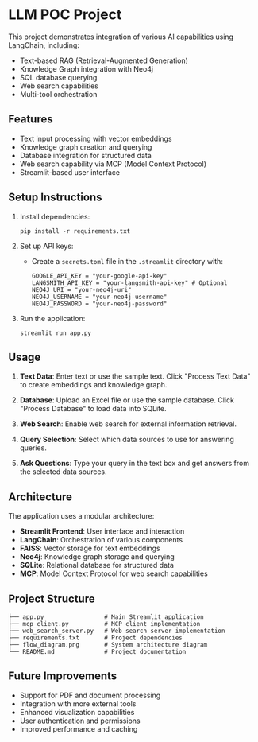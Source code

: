 # LLM POC Project

This project demonstrates integration of various AI capabilities using LangChain, including:

- Text-based RAG (Retrieval-Augmented Generation)
- Knowledge Graph integration with Neo4j
- SQL database querying
- Web search capabilities
- Multi-tool orchestration

## Features

- Text input processing with vector embeddings
- Knowledge graph creation and querying
- Database integration for structured data
- Web search capability via MCP (Model Context Protocol)
- Streamlit-based user interface

## Setup Instructions

1. Install dependencies:
   ```
   pip install -r requirements.txt
   ```

2. Set up API keys:
   - Create a `secrets.toml` file in the `.streamlit` directory with:
     ```
     GOOGLE_API_KEY = "your-google-api-key"
     LANGSMITH_API_KEY = "your-langsmith-api-key" # Optional
     NEO4J_URI = "your-neo4j-uri"
     NEO4J_USERNAME = "your-neo4j-username"
     NEO4J_PASSWORD = "your-neo4j-password"
     ```

3. Run the application:
   ```
   streamlit run app.py
   ```

## Usage

1. **Text Data**: Enter text or use the sample text. Click "Process Text Data" to create embeddings and knowledge graph.

2. **Database**: Upload an Excel file or use the sample database. Click "Process Database" to load data into SQLite.

3. **Web Search**: Enable web search for external information retrieval.

4. **Query Selection**: Select which data sources to use for answering queries.

5. **Ask Questions**: Type your query in the text box and get answers from the selected data sources.

## Architecture

The application uses a modular architecture:

- **Streamlit Frontend**: User interface and interaction
- **LangChain**: Orchestration of various components
- **FAISS**: Vector storage for text embeddings
- **Neo4j**: Knowledge graph storage and querying
- **SQLite**: Relational database for structured data
- **MCP**: Model Context Protocol for web search capabilities

## Project Structure

```
├── app.py                 # Main Streamlit application
├── mcp_client.py          # MCP client implementation
├── web_search_server.py   # Web search server implementation
├── requirements.txt       # Project dependencies
├── flow_diagram.png       # System architecture diagram
└── README.md              # Project documentation
```

## Future Improvements

- Support for PDF and document processing
- Integration with more external tools
- Enhanced visualization capabilities
- User authentication and permissions
- Improved performance and caching